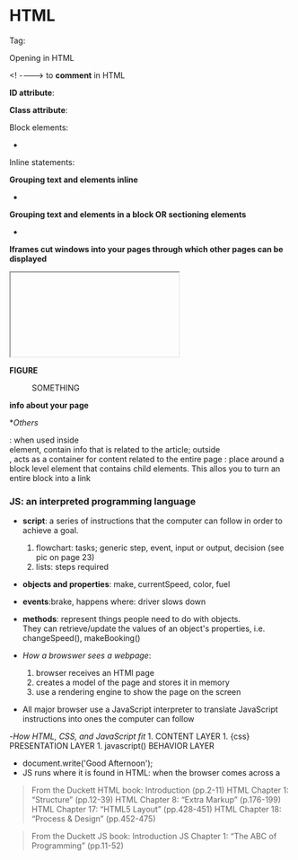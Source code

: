 # HTML 
Tag: <element></element>
<!DOCTYPE html> Opening in HTML
<! ----> to **comment** in HTML

**ID attribute**: <p id="pullquote"></p>

**Class attribute**:<p class="important"></p>

Block elements:<ul> <li></li></ul>
Inline statements: <em></em><b></b>

**Grouping text and elements inline**
- <span class="gallery">
    </span>
    
**Grouping text and elements in a block OR sectioning elements**
- <div id="header">
    </div><! --end of header -->
    
**Iframes cut windows into your pages through which other pages can be displayed**
<iframe
        width=""
        height=""
        src="">
</iframe>

**FIGURE**
<figure>
    <img src=""/>
    <figcaption> SOMETHING </figcaption>
</figure>


**info about your page**
<meta name=""
      content="">
    
    
**Others*
<nav></nav>
<article></article>
<section></section>
<hgroup></hgroup>
<aside></aside>: when used inside <article> element, contain info that is related to the article; outside <article>, acts as a container for content related to the entire page
<a href=""></a>: place around a block level element that contains child elements. This allos you to turn an entire block into a link

# JS: an interpreted programming language
- **script**: a series of instructions that the computer can follow in order to achieve a goal. 
    1. flowchart: tasks; generic step, event, input or output, decision (see pic on page 23)
    1. lists: steps required

- **objects and properties**: make, currentSpeed, color, fuel
- **events**:brake, happens where: driver slows down
- **methods**: represent things people need to do with objects. <br> They can retrieve/update the values of an object's properties, i.e. changeSpeed(), makeBooking()

- *How a browswer sees a webpage*:
    1. browser receives an HTMl page
    2. creates a model of the page and stores it in memory
    3. use a rendering engine to show the page on the screen
- All major browser use a JavaScript interpreter to translate JavaScript instructions into ones the computer can follow

-*How HTML, CSS, and JavaScript fit*
    1. <html> CONTENT LAYER
    1. {css} PRESENTATION LAYER
    1. javascript() BEHAVIOR LAYER
    
- document.write('Good Afternoon');
- JS runs where it is found in HTML: when the browser comes across a <script> element;
    <script src=".js"></script>


>From the Duckett HTML book:
>Introduction (pp.2-11)
>HTML Chapter 1: “Structure” (pp.12-39)
>HTML Chapter 8: “Extra Markup” (p.176-199)
>HTML Chapter 17: “HTML5 Layout” (pp.428-451)
>HTML Chapter 18: “Process & Design” (pp.452-475)

>From the Duckett JS book:
>Introduction
>JS Chapter 1: “The ABC of Programming” (pp.11-52)
